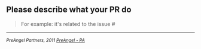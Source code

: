 ## Please describe what your PR do

> For example: it's related to the issue #

----------------
<sub>
<i>

PreAngel Partners, 2011 <a href="https://pre-angel.com">PreAngel - PA</a>

</i>
</sub>
